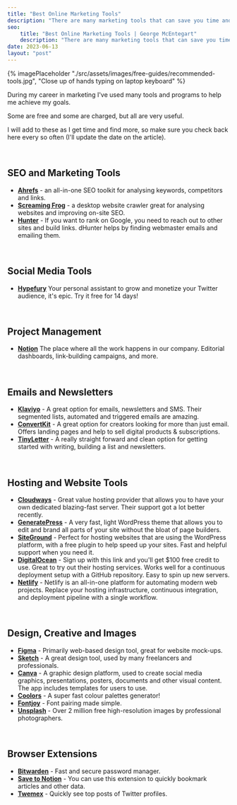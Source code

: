 ```yaml
---
title: "Best Online Marketing Tools"
description: "There are many marketing tools that can save you time and energy down the road. Here are some I use, and find myself recommending regularly."
seo:
    title: "Best Online Marketing Tools | George McEntegart"
    description: "There are many marketing tools that can save you time and energy down the road. Here are some I use, and find myself recommending regularly."
date: 2023-06-13
layout: "post"
---
```


{% imagePlaceholder "./src/assets/images/free-guides/recommended-tools.jpg", "Close up of hands typing on laptop keyboard" %}

During my career in marketing I've used many tools and programs to help me achieve my goals.

Some are free and some are charged, but all are very useful.

I will add to these as I get time and find more, so make sure you check back here every so often (I'll update the date on the article).

&nbsp;
## SEO and Marketing Tools

- **[Ahrefs](https://ahrefs.com/)** - an all-in-one SEO toolkit for analysing keywords, competitors and links.
- **[Screaming Frog](https://www.screamingfrog.co.uk/seo-spider/)** - a desktop website crawler great for analysing websites and improving on-site SEO.
- **[Hunter](https://hunter.io/)** - If you want to rank on Google, you need to reach out to other sites and build links. dHunter helps by finding webmaster emails and emailing them.

&nbsp;
## Social Media Tools

- **[Hypefury](https://hypefury.com/?via=george-mcentegart27)** Your personal assistant to grow and monetize your Twitter audience, it's epic. Try it free for 14 days!

&nbsp;
## Project Management

- **[Notion](https://affiliate.notion.so/zk1gdjv9itlz)** The place where all the work happens in our company. Editorial dashboards, link-building campaigns, and more.

&nbsp;
## Emails and Newsletters

- **[Klaviyo](https://www.klaviyo.com/partners/signup?utm_source=0013o00002T0MmCAAV&amp;utm_medium=partner)** - A great option for emails, newsletters and SMS. Their segmented lists, automated and triggered emails are amazing.
- **[ConvertKit](https://convertkit.com?lmref=n7cHCg)** - A great option for creators looking for more than just email. Offers landing pages and help to sell digital products & subscriptions.
- **[TinyLetter](https://tinyletter.com/)** - A really straight forward and clean option for getting started with writing, building a list and newsletters.

&nbsp;
## Hosting and Website Tools

- **[Cloudways](https://www.cloudways.com/en/?id=1435519)** - Great value hosting provider that allows you to have your own dedicated blazing-fast server. Their support got a lot better recently.
- **[GeneratePress](https://generatepress.com/?ref=8255)** - A very fast, light WordPress theme that allows you to edit and brand all parts of your site without the bloat of page builders.
- **[SiteGround](https://www.siteground.co.uk/web-hosting.htm?afcode=ccfda08978051dca1456dcbe73a4d786&campaign=georgemc+tools)** - Perfect for hosting websites that are using the WordPress platform, with a free plugin to help speed up your sites. Fast and helpful support when you need it.
- **[DigitalOcean](https://www.digitalocean.com/?refcode=f068bf6e0053&utm_campaign=Referral_Invite&utm_medium=Referral_Program&utm_source=CopyPaste)** - Sign up with this link and you'll get $100 free credit to use. Great to try out their hosting services. Works well for a continuous deployment setup with a GitHub repository. Easy to spin up new servers.
- **[Netlify](https://www.netlify.com/)** - Netlify is an all-in-one platform for automating modern web projects. Replace your hosting infrastructure, continuous integration, and deployment pipeline with a single workflow.

&nbsp;
## Design, Creative and Images

- **[Figma](https://www.figma.com/)** - Primarily web-based design tool, great for website mock-ups.
- **[Sketch](https://www.sketch.com/)** - A great design tool, used by many freelancers and professionals.
- **[Canva](https://www.canva.com/en_gb/)** - A graphic design platform, used to create social media graphics, presentations, posters, documents and other visual content. The app includes templates for users to use.
- **[Coolors](https://coolors.co/)** - A super fast colour palettes generator!
- **[Fontjoy](https://fontjoy.com/)** - Font pairing made simple.
- **[Unsplash](https://unsplash.com/)** - Over 2 million free high-resolution images by professional photographers.

&nbsp;
## Browser Extensions

- **[Bitwarden](https://bitwarden.com/)** - Fast and secure password manager.
- **[Save to Notion](https://addons.mozilla.org/en-GB/firefox/addon/save-to-notion/)** - You can use this extension to quickly bookmark articles and other data.
- **[Twemex](https://addons.mozilla.org/en-GB/firefox/addon/twemex-sidebar-for-twitter/)** - Quickly see top posts of Twitter profiles.

